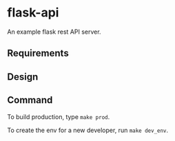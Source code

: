 # flask-api
An example flask rest API server.

## Requirements

## Design

## Command

To build production, type `make prod`.

To create the env for a new developer, run `make dev_env`.
